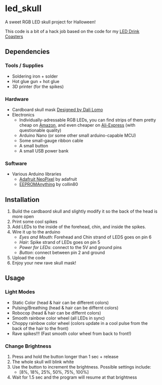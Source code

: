 # led_skull
A sweet RGB LED skull project for Halloween!

This code is a bit of a hack job based on the code for my [LED Drink Coasters](https://github.com/cbteeple/LED-Coaster)

## Dependencies

### Tools / Supplies
- Soldering iron + solder
- Hot glue gun + hot glue
- 3D printer (for the spikes)

### Hardware
- Cardboard skull mask [Designed by Dali Lomo](https://dali-lomo.blogspot.com/2015/10/express-halloween-diy-cardboard-skull.html)
- Electronics
  - Individually-adressable RGB LEDs, you can find strips of them pretty cheap on [Amazon](https://www.amazon.com/s?k=addressable+rgb+led+strips+1m), and even cheaper on [Ali-Express](https://www.aliexpress.com/item/33015096252.html?spm=a2g0o.productlist.0.0.55084e13q7J5BI&algo_pvid=27a48be5-a9ef-488e-9eb3-445130077884&algo_expid=27a48be5-a9ef-488e-9eb3-445130077884-5&btsid=83aeec9e-7e1b-49e1-a086-d7d23edd4a0c&ws_ab_test=searchweb0_0,searchweb201602_6,searchweb201603_52) (with questionable quality)
  - Arduino Nano (or some other small arduino-capable MCU)
  - Some small-gauge ribbon cable
  - A small button
  - A small USB power bank

### Software
- Various Arduino libraries
    - [Adafruit NeoPixel](https://github.com/adafruit/Adafruit_NeoPixel) by adafruit
    - [EEPROMAnything](https://github.com/collin80/EEPROMAnything) by collin80

## Installation
1. Build the cardbaord skull and slightly modify it so the back of the head is more open
2. Print some cool spikes
3. Add LEDs to the inside of the forehead, chin, and inside the spikes.
4. Wire it up to the arduino
    - _Eyes and Mouth_: Forehead and Chin strand of LEDS goes on pin 6
    - _Hair_: Spike strand of LEDs goes on pin 5
    - _Power for LEDs_: connect to the 5V and ground pins 
    - _Button_: connect between pin 2 and ground
5. Upload the code
6. Enjoy your new rave skull mask!

## Usage
### Light Modes
- Static Color (head & hair can be different colors)
- Pulsing/Breathing (head & hair can be differnt colors)
- Robocop (head & hair can be differnt colors)
- Smooth rainbow color wheel (all LEDs in sync)
- Choppy rainbow color wheel (colors update in a cool pulse from the back of the hair to the front)
- Rave spikes!!! (Fast smooth color wheel from back to front!)

### Change Brightness
1. Press and hold the button longer than 1 sec + release
2. The whole skull will blink white
3. Use the button to increment the brightness. Possible settings include:
    - [8%, 18%, 25%, 50%, 75%, 100%]
4. Wait for 1.5 sec and the program will resume at that brightness
